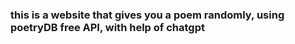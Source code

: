 ### this is a website that gives you a poem randomly, using poetryDB free API, with help of chatgpt

